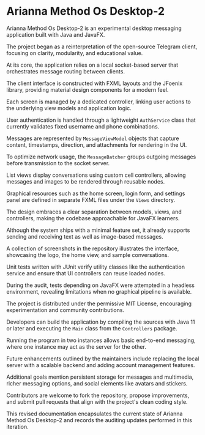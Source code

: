 # Arianna Method Os Desktop-2

Arianna Method Os Desktop-2 is an experimental desktop messaging application built with Java and JavaFX.

The project began as a reinterpretation of the open-source Telegram client, focusing on clarity, modularity, and educational value.

At its core, the application relies on a local socket-based server that orchestrates message routing between clients.

The client interface is constructed with FXML layouts and the JFoenix library, providing material design components for a modern feel.

Each screen is managed by a dedicated controller, linking user actions to the underlying view models and application logic.

User authentication is handled through a lightweight `AuthService` class that currently validates fixed username and phone combinations.

Messages are represented by `MessageViewModel` objects that capture content, timestamps, direction, and attachments for rendering in the UI.

To optimize network usage, the `MessageBatcher` groups outgoing messages before transmission to the socket server.

List views display conversations using custom cell controllers, allowing messages and images to be rendered through reusable nodes.

Graphical resources such as the home screen, login form, and settings panel are defined in separate FXML files under the `Views` directory.

The design embraces a clear separation between models, views, and controllers, making the codebase approachable for JavaFX learners.

Although the system ships with a minimal feature set, it already supports sending and receiving text as well as image-based messages.

A collection of screenshots in the repository illustrates the interface, showcasing the logo, the home view, and sample conversations.

Unit tests written with JUnit verify utility classes like the authentication service and ensure that UI controllers can reuse loaded nodes.

During the audit, tests depending on JavaFX were attempted in a headless environment, revealing limitations when no graphical pipeline is available.

The project is distributed under the permissive MIT License, encouraging experimentation and community contributions.

Developers can build the application by compiling the sources with Java 11 or later and executing the `Main` class from the `Controllers` package.

Running the program in two instances allows basic end-to-end messaging, where one instance may act as the server for the other.

Future enhancements outlined by the maintainers include replacing the local server with a scalable backend and adding account management features.

Additional goals mention persistent storage for messages and multimedia, richer messaging options, and social elements like avatars and stickers.

Contributors are welcome to fork the repository, propose improvements, and submit pull requests that align with the project's clean coding style.

This revised documentation encapsulates the current state of Arianna Method Os Desktop-2 and records the auditing updates performed in this iteration.
